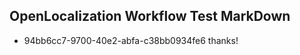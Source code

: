 ## OpenLocalization Workflow Test MarkDown
* 94bb6cc7-9700-40e2-abfa-c38bb0934fe6 
thanks!<!--HONumber=Mar16_HO2-->
